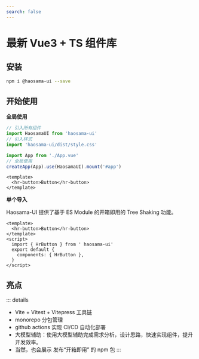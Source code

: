 ```yaml
---
search: false
---
```

# 最新 Vue3 + TS 组件库

## 安装


```bash
npm i @haosama-ui --save
```

## 开始使用

**全局使用**


```js
// 引入所有组件
import HaosamaUI from 'haosama-ui'
// 引入样式
import 'haosama-ui/dist/style.css'

import App from './App.vue'
// 全局使用
createApp(App).use(HaosamaUI).mount('#app')
```

```vue
<template>
  <hr-button>Button</hr-button>
</template>
```

**单个导入**

Haosama-UI 提供了基于 ES Module 的开箱即用的 Tree Shaking 功能。


```vue
<template>
  <hr-button>Button</hr-button>
</template>
<script>
  import { HrButton } from ' haosama-ui'
  export default {
    components: { HrButton },
  }
</script>
```

## 亮点

::: details
- Vite + Vitest + Vitepress 工具链
- monorepo 分包管理
- github actions 实现 CI/CD 自动化部署
- 大模型辅助：使用大模型辅助完成需求分析，设计思路，快速实现组件，提升开发效率。
- 当然，也会展示 发布“开箱即用” 的 npm 包
:::

